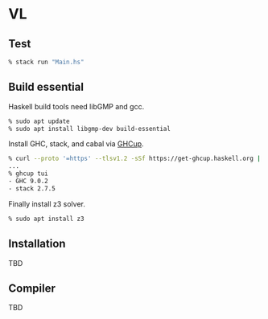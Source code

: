 # VL

## Test
```bash
% stack run "Main.hs"
```

## Build essential
Haskell build tools need libGMP and gcc.
```bash
% sudo apt update
% sudo apt install libgmp-dev build-essential
```
Install GHC, stack, and cabal via [GHCup](https://www.haskell.org/ghcup/#).
```bash
% curl --proto '=https' --tlsv1.2 -sSf https://get-ghcup.haskell.org | sh
...
% ghcup tui
- GHC 9.0.2
- stack 2.7.5
```

Finally install z3 solver.
```bash
% sudo apt install z3
```

## Installation
TBD

## Compiler
TBD

